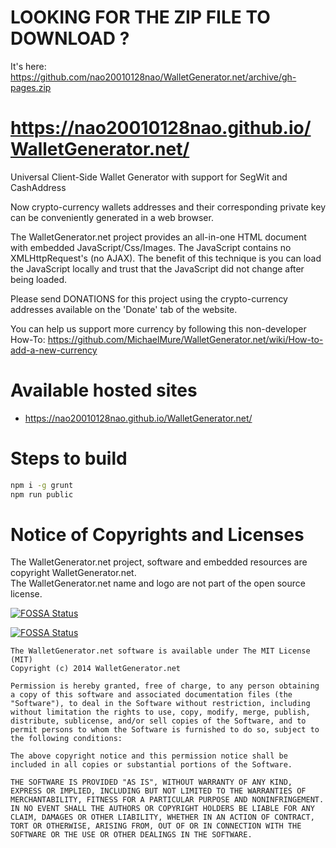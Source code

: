 # LOOKING FOR THE ZIP FILE TO DOWNLOAD ?

It's here: https://github.com/nao20010128nao/WalletGenerator.net/archive/gh-pages.zip

# https://nao20010128nao.github.io/WalletGenerator.net/

Universal Client-Side Wallet Generator with support for SegWit and CashAddress

Now crypto-currency wallets addresses and their corresponding private key can be conveniently generated in a web browser.

The WalletGenerator.net project provides an all-in-one HTML document with embedded JavaScript/Css/Images. The JavaScript contains no XMLHttpRequest's (no AJAX). The benefit of this technique is you can load the JavaScript locally and trust that the JavaScript did not change after being loaded.

Please send DONATIONS for this project using the crypto-currency addresses available on the 'Donate' tab of the website.

You can help us support more currency by following this non-developer How-To: https://github.com/MichaelMure/WalletGenerator.net/wiki/How-to-add-a-new-currency

# Available hosted sites

- https://nao20010128nao.github.io/WalletGenerator.net/

# Steps to build

```bash
npm i -g grunt
npm run public
```

# Notice of Copyrights and Licenses

The WalletGenerator.net project, software and embedded resources are copyright WalletGenerator.net.  
The WalletGenerator.net name and logo are not part of the open source license.

[![FOSSA Status](https://app.fossa.io/api/projects/git%2Bgithub.com%2Fnao20010128nao%2FWalletGenerator.net.svg?type=shield)](https://app.fossa.io/projects/git%2Bgithub.com%2Fnao20010128nao%2FWalletGenerator.net?ref=badge_shield)

[![FOSSA Status](https://app.fossa.io/api/projects/git%2Bgithub.com%2Fnao20010128nao%2FWalletGenerator.net.svg?type=large)](https://app.fossa.io/projects/git%2Bgithub.com%2Fnao20010128nao%2FWalletGenerator.net?ref=badge_large)


```
The WalletGenerator.net software is available under The MIT License (MIT)
Copyright (c) 2014 WalletGenerator.net

Permission is hereby granted, free of charge, to any person obtaining a copy of this software and associated documentation files (the "Software"), to deal in the Software without restriction, including without limitation the rights to use, copy, modify, merge, publish, distribute, sublicense, and/or sell copies of the Software, and to permit persons to whom the Software is furnished to do so, subject to the following conditions:

The above copyright notice and this permission notice shall be included in all copies or substantial portions of the Software.

THE SOFTWARE IS PROVIDED "AS IS", WITHOUT WARRANTY OF ANY KIND, EXPRESS OR IMPLIED, INCLUDING BUT NOT LIMITED TO THE WARRANTIES OF MERCHANTABILITY, FITNESS FOR A PARTICULAR PURPOSE AND NONINFRINGEMENT. IN NO EVENT SHALL THE AUTHORS OR COPYRIGHT HOLDERS BE LIABLE FOR ANY CLAIM, DAMAGES OR OTHER LIABILITY, WHETHER IN AN ACTION OF CONTRACT, TORT OR OTHERWISE, ARISING FROM, OUT OF OR IN CONNECTION WITH THE SOFTWARE OR THE USE OR OTHER DEALINGS IN THE SOFTWARE.
```

